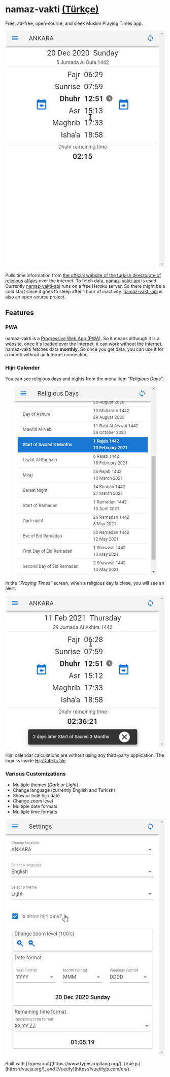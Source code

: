 # namaz-vakti [(Türkçe)](BENİOKU.md) 
Free, ad-free, open-source, and sleek Muslim Praying Times app. 

<p align="center">
  <img src="doc/show-case.gif" title="religious days and nights"/>
</p>

Pulls time information from [the official website of the turkish directorate of religious affairs](https://namazvakitleri.diyanet.gov.tr/en-US) over the internet. To fetch data, [namaz-vakti-api](https://github.com/canbax/namaz-vakti-api) is used. Currently [namaz-vakti-api](https://github.com/canbax/namaz-vakti-api) runs on a free Heroku server. So there might be a cold start since it goes to sleep after 1 hour of inactivity. [namaz-vakti-api](https://github.com/canbax/namaz-vakti-api) is also an open-source project.

## Features
### PWA
namaz-vakti is a [Progressive Web App (PWA)](https://developer.mozilla.org/en-US/docs/Web/Progressive_web_apps). So it means although it is a website, once it's loaded over the Internet, it can work without the Internet. namaz-vakti fetches data **monthly**. So once you get data, you can use it for a month without an Internet connection.

### Hijri Calender
You can see religious days and nights from the menu item _"Religious Days"_.
<p align="center">
  <img src="doc/religious-dates.png" title="religious days and nights"/>
</p>

In the _"Praying Times"_ screen, when a religious day is close, you will see an alert.
<p align="center">
  <img src="doc/alert-religious-day.png" title="religious days and nights"/>
</p>

Hijri calendar calculations are without using any third-party application. The logic is inside [HijriDate.ts file](https://github.com/canbax/namaz-vakti/blob/master/src/HijriDate.ts)

### Various Customizations
- Multiple themes (_Dark_ or _Light_)
- Change language (currently English and Turkish)
- Show or hide hijri date
- Change zoom level
- Multiple date formats
- Multiple time formats

<p align="center">
  <img src="doc/settings.png" title="Settings"/>
</p>
Built with [Typescript](https://www.typescriptlang.org/), [Vue.js](https://vuejs.org/), and [Vuetify](https://vuetifyjs.com/en/).
